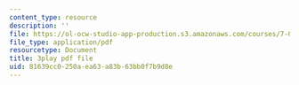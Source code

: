 ```yaml
---
content_type: resource
description: ''
file: https://ol-ocw-studio-app-production.s3.amazonaws.com/courses/7-05-general-biochemistry-spring-2020/81639cc0250aea63a83b63bb0f7b9d8e_xxydY73V9bQ.pdf
file_type: application/pdf
resourcetype: Document
title: 3play pdf file
uid: 81639cc0-250a-ea63-a83b-63bb0f7b9d8e
---
```

